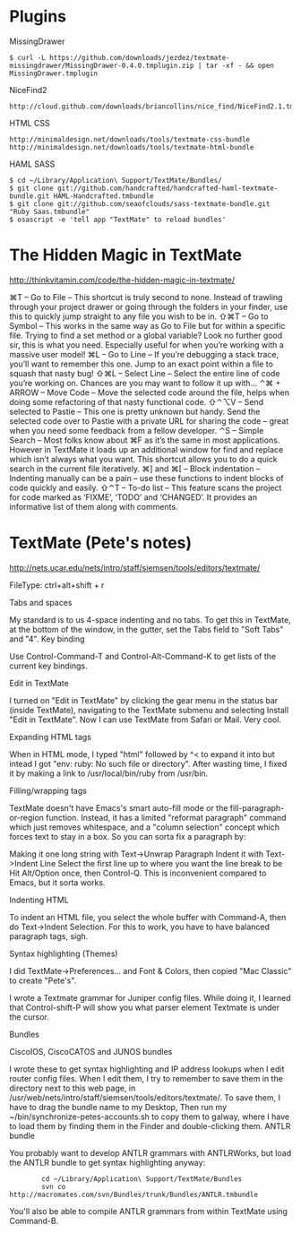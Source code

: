 Plugins
====

MissingDrawer

	$ curl -L https://github.com/downloads/jezdez/textmate-missingdrawer/MissingDrawer-0.4.0.tmplugin.zip | tar -xf - && open MissingDrawer.tmplugin

NiceFind2

	http://cloud.github.com/downloads/briancollins/nice_find/NiceFind2.1.tmplugin.zip

HTML CSS

	http://minimaldesign.net/downloads/tools/textmate-css-bundle
	http://minimaldesign.net/downloads/tools/textmate-html-bundle
	
HAML SASS
	
	$ cd ~/Library/Application\ Support/TextMate/Bundles/
	$ git clone git://github.com/handcrafted/handcrafted-haml-textmate-bundle.git HAML-Handcrafted.tmbundle
	$ git clone git://github.com/seaofclouds/sass-textmate-bundle.git "Ruby Saas.tmbundle"
	$ osascript -e 'tell app "TextMate" to reload bundles'

The Hidden Magic in TextMate
====

http://thinkvitamin.com/code/the-hidden-magic-in-textmate/

⌘T – Go to File – This shortcut is truly second to none. Instead of trawling through your project drawer or going through the folders in your finder, use this to quickly jump straight to any file you wish to be in.
⇧⌘T – Go to Symbol – This works in the same way as Go to File but for within a specific file. Trying to find a set method or a global variable? Look no further good sir, this is what you need. Especially useful for when you’re working with a massive user model!
⌘L – Go to Line – If you’re debugging a stack trace, you’ll want to remember this one. Jump to an exact point within a file to squash that nasty bug!
⇧⌘L – Select Line – Select the entire line of code you’re working on. Chances are you may want to follow it up with…
⌃⌘ + ARROW – Move Code – Move the selected code around the file, helps when doing some refactoring of that nasty functional code.
⇧⌃⌥V – Send selected to Pastie – This one is pretty unknown but handy. Send the selected code over to Pastie with a private URL for sharing the code – great when you need some feedback from a fellow developer.
⌃S – Simple Search – Most folks know about ⌘F as it’s the same in most applications. However in TextMate it loads up an additional window for find and replace which isn’t always what you want. This shortcut allows you to do a quick search in the current file iteratively.
⌘] and ⌘[ – Block indentation – Indenting manually can be a pain – use these functions to indent blocks of code quickly and easily.
⇧⌃T – To-do list – This feature scans the project for code marked as ‘FIXME’, ‘TODO’ and ‘CHANGED’. It provides an informative list of them along with comments.


TextMate (Pete's notes)
====
 
http://nets.ucar.edu/nets/intro/staff/siemsen/tools/editors/textmate/

FileType:
ctrl+alt+shift + r

Tabs and spaces

My standard is to us 4-space indenting and no tabs. To get this in TextMate, at the bottom of the window, in the gutter, set the Tabs field to "Soft Tabs" and "4".
Key binding

Use Control-Command-T and Control-Alt-Command-K to get lists of the current key bindings.

Edit in TextMate

I turned on "Edit in TextMate" by clicking the gear menu in the status bar (inside TextMate), navigating to the TextMate submenu and selecting Install "Edit in TextMate". Now I can use TextMate from Safari or Mail. Very cool.

Expanding HTML tags

When in HTML mode, I typed "html" followed by ^< to expand it into <html></html> but intead I got "env: ruby: No such file or directory". After wasting time, I fixed it by making a link to /usr/local/bin/ruby from /usr/bin.

Filling/wrapping tags

TextMate doesn't have Emacs's smart auto-fill mode or the fill-paragraph-or-region function. Instead, it has a limited "reformat paragraph" command which just removes whitespace, and a "column selection" concept which forces text to stay in a box. So you can sorta fix a paragraph by:

Making it one long string with Text->Unwrap Paragraph
Indent it with Text->Indent Line
Select the first line up to where you want the line break to be
Hit Alt/Option once, then Control-Q.
This is inconvenient compared to Emacs, but it sorta works.

Indenting HTML

To indent an HTML file, you select the whole buffer with Command-A, then do Text->Indent Selection. For this to work, you have to have balanced paragraph tags, sigh.

Syntax highlighting (Themes)

I did TextMate->Preferences... and Font & Colors, then copied "Mac Classic" to create "Pete's".

I wrote a Textmate grammar for Juniper config files. While doing it, I learned that Control-shift-P will show you what parser element Textmate is under the cursor.

Bundles

CiscoIOS, CiscoCATOS and JUNOS bundles

I wrote these to get syntax highlighting and IP address lookups when I edit router config files. When I edit them, I try to remember to save them in the directory next to this web page, in /usr/web/nets/intro/staff/siemsen/tools/editors/textmate/. To save them, I have to drag the bundle name to my Desktop, Then run my ~/bin/synchronize-petes-accounts.sh to copy them to galway, where I have to load them by finding them in the Finder and double-clicking them.
ANTLR bundle

You probably want to develop ANTLR grammars with ANTLRWorks, but load the ANTLR bundle to get syntax highlighting anyway:

			cd ~/Library/Application\ Support/TextMate/Bundles
			svn co http://macromates.com/svn/Bundles/trunk/Bundles/ANTLR.tmbundle
		
You'll also be able to compile ANTLR grammars from within TextMate using Command-B.
